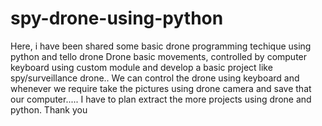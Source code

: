# spy-drone-using-python
Here, i have been shared some basic drone programming techique using python and tello drone
Drone basic movements, controlled by computer keyboard using custom module and develop a basic project like spy/surveillance drone..
We can control the drone using keyboard and whenever we require take the pictures using drone camera and save that our computer.....
I have to plan extract the more projects using drone and python.
Thank you
